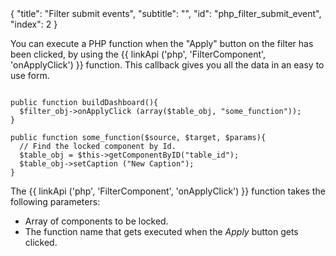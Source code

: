 <meta>
{
	"title": "Filter submit events",
	"subtitle": "",
	"id": "php_filter_submit_event",
	"index": 2
}
</meta>

You can execute a PHP function when the "Apply" button on the filter has been clicked, by using the {{ linkApi ('php', 'FilterComponent', 'onApplyClick') }} function. This callback gives you all the data in an easy to use form.

~~~

public function buildDashboard(){
  $filter_obj->onApplyClick (array($table_obj, "some_function"));
}

public function some_function($source, $target, $params){
  // Find the locked component by Id.
  $table_obj = $this->getComponentByID("table_id");
  $table_obj->setCaption ("New Caption");
}

~~~

The {{ linkApi ('php', 'FilterComponent', 'onApplyClick') }} function takes the following parameters:
* Array of components to be locked.
* The function name that gets executed when the *Apply* button gets clicked.
